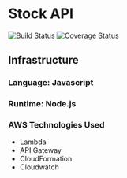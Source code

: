 # **Stock API**

[![Build Status](https://travis-ci.org/vixayt/stock-api.svg?branch=master)](https://travis-ci.org/vixayt/stock-api)
[![Coverage Status](https://coveralls.io/repos/github/vixayt/stock-api/badge.svg?branch=master)](https://coveralls.io/github/vixayt/stock-api?branch=master)

## **Infrastructure**

### **Language**: Javascript

### **Runtime**: Node.js

### **AWS Technologies Used**

- Lambda
- API Gateway
- CloudFormation
- Cloudwatch
